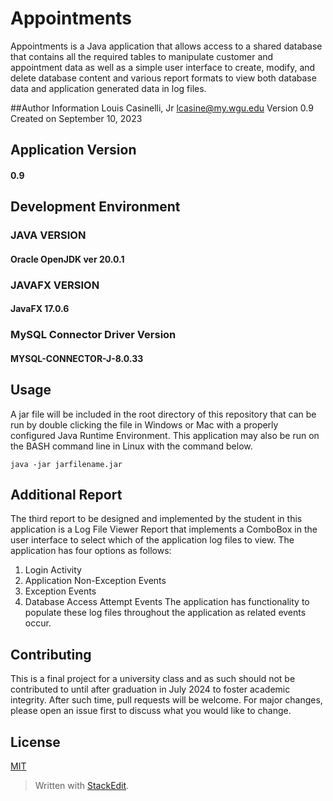 ﻿# Appointments

Appointments is a Java application that allows access to a shared database that contains all the required tables to manipulate customer and appointment data as well as a simple user interface to create, modify, and delete database content and various report formats to view both database data and application generated data in log files.

##Author Information
Louis Casinelli, Jr
lcasine@my.wgu.edu
Version 0.9
Created on September 10, 2023

## Application Version 

#### 0.9

## Development Environment 

### JAVA VERSION
#### Oracle OpenJDK ver 20.0.1

### JAVAFX VERSION
#### JavaFX 17.0.6

### MySQL Connector Driver Version
#### MYSQL-CONNECTOR-J-8.0.33

## Usage
A jar file will be included in the root directory of this repository that can be run by double clicking the file in Windows or Mac with a properly configured Java Runtime Environment.
This application may also be run on the BASH command line in Linux with the command below.

```
java -jar jarfilename.jar
```

## Additional Report
The third report to be designed and implemented by the student in this application is a Log File Viewer Report that implements a ComboBox in the user interface to select which of the application log files to view. The application has four options as follows:
1. Login Activity
2. Application Non-Exception Events
3. Exception Events
4. Database Access Attempt Events
The application has functionality to populate these log files throughout the application as related events occur.

## Contributing

This is a final project for a university class and as such should not be contributed to until after graduation in July 2024 to foster academic integrity. After such time, pull requests will be welcome. For major changes, please open an issue first to discuss what you would like to change.

## License

[MIT](https://choosealicense.com/licenses/mit/)

> Written with [StackEdit](https://stackedit.io/).

